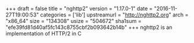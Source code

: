 +++
draft = false
title = "nghttp2"
version = "1.17.0-1"
date = "2016-11-27T19:00:53"
categories = ['lib']
upstreamurl = "http://nghttp2.org"
arch = "x86_64"
size = "134308"
usize = "504672"
sha1sum = "efe39fd81d40af5fc143c8755cbf2b093642b14b"
+++
nghttp2 is an implementation of HTTP/2 in C